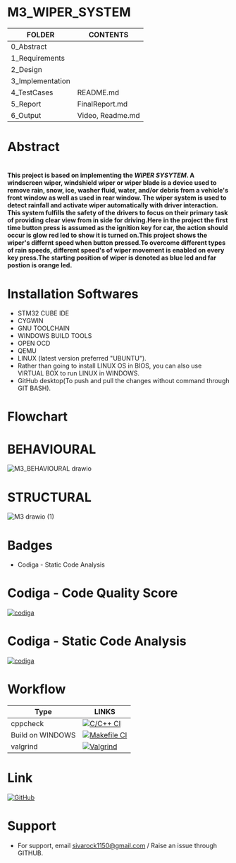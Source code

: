 # M3_WIPER_SYSTEM
| FOLDER | CONTENTS |
| ------ | -------- |
| 0_Abstract | |
| 1_Requirements |  |
| 2_Design | |
| 3_Implementation | |
| 4_TestCases | README.md |
| 5_Report | FinalReport.md |
| 6_Output | Video, Readme.md|
# Abstract
#
**This project is based on implementing the *__WIPER SYSYTEM__*. A windscreen wiper, windshield wiper or wiper blade is a device used to remove rain, snow, ice, washer fluid, water, and/or debris from a vehicle's front window as well as used in rear window. The wiper system is used to detect rainfall and activate wiper automatically with driver interaction. This system fulfills the safety of the drivers to focus on their primary task of providing clear view from in side for driving.Here in the project the first time button press is assumed as the ignition key for car, the action should occur is glow red led to show it is turned on.This project shows  the wiper's differnt speed when button pressed.To overcome different types of rain speeds, different speed's of wiper movement is enabled on every key press.The starting position of wiper is denoted as blue led and far postion is orange led.**

# Installation Softwares

*   STM32 CUBE IDE
*   CYGWIN
*   GNU TOOLCHAIN
*   WINDOWS BUILD TOOLS
*   OPEN OCD
*   QEMU
*   LINUX (latest version preferred "UBUNTU").
*   Rather than going to install LINUX OS in BIOS, you can also use VIRTUAL BOX to run LINUX in WINDOWS.
*   GitHub desktop(To push and pull the changes without command through GIT BASH).
#
# Flowchart

# BEHAVIOURAL
![M3_BEHAVIOURAL drawio](https://user-images.githubusercontent.com/101009349/168335043-ee840828-95b0-46f3-9d89-a44b888aefb9.png)
# STRUCTURAL
![M3 drawio (1)](https://user-images.githubusercontent.com/101009349/168335169-d1ec4319-0acd-4fe1-9b9c-336c4f424c95.png)

# Badges
* Codiga - Static Code Analysis
# Codiga - Code Quality Score
[![codiga](https://img.shields.io/badge/CODIGA_QUALITY_SCORE-100-green.svg)](https://api.codiga.io/project/33422/score/svg)
# Codiga - Static Code Analysis
[![codiga](https://img.shields.io/badge/CODIGA_GRADE-A-green.svg)](https://api.codiga.io/project/33422/status/svg)

# Workflow
| Type  | LINKS  |
  |-------|--------|
  |cppcheck |[![C/C++ CI](https://github.com/SIVAPRAKASHK3/SivK_project/actions/workflows/c-cpp.yml/badge.svg)](https://github.com/SIVAPRAKASHK3/SivK_project/actions/workflows/c-cpp.yml) |
  | Build on WINDOWS | [![Makefile CI](https://github.com/SIVAPRAKASHK3/SivK_project/actions/workflows/makefile.yml/badge.svg)](https://github.com/SIVAPRAKASHK3/SivK_project/actions/workflows/makefile.yml) |
  | valgrind|[![Valgrind](https://github.com/SIVAPRAKASHK3/SivK_project/actions/workflows/valgrind.yml/badge.svg)](https://github.com/SIVAPRAKASHK3/SivK_project/actions/workflows/valgrind.yml)|
# Link

[![GitHub](https://img.shields.io/badge/my_portfolio-000?style=for-the-badge&logo=ko-fi&logoColor=white)](https://github.com/SIVAPRAKASHK3/)

# Support

*   For support, email sivarock1150@gmail.com / Raise an issue through GITHUB.
